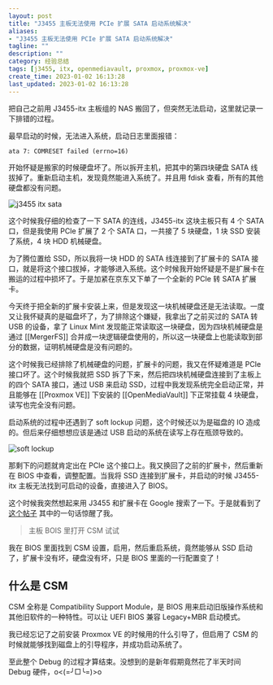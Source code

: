 ```yaml
---
layout: post
title: "J3455 主板无法使用 PCIe 扩展 SATA 启动系统解决"
aliases:
- "J3455 主板无法使用 PCIe 扩展 SATA 启动系统解决"
tagline: ""
description: ""
category: 经验总结
tags: [j3455, itx, openmediavault, proxmox, proxmox-ve]
create_time: 2023-01-02 16:13:28
last_updated: 2023-01-02 16:13:28
---
```


把自己之前用 J3455-itx 主板组的 NAS 搬回了，但突然无法启动，这里就记录一下排错的过程。

最早启动的时候，无法进入系统，启动日志里面报错：

```
ata 7: COMRESET failed (errno=16)
```

开始怀疑是搬家的时候硬盘坏了。所以拆开主机，把其中的第四块硬盘 SATA 线拔掉了。重新启动主机，发现竟然能进入系统了。并且用 fdisk 查看，所有的其他硬盘都没有问题。

![j3455 itx sata](https://photo.einverne.info/images/2023/01/02/gCQn.jpg)

这个时候我仔细的检查了一下 SATA 的连线，J3455-itx 这块主板只有 4 个 SATA 口，但是我使用 PCIe 扩展了 2 个 SATA 口，一共接了 5 块硬盘，1 块 SSD 安装了系统，4 块 HDD 机械硬盘。

为了腾位置给 SSD，所以我将一块 HDD 的 SATA 线连接到了扩展卡的 SATA 接口，就是将这个接口拔掉，才能够进入系统。这个时候我开始怀疑是不是扩展卡在搬运的过程中损坏了。于是加紧在京东又下单了一个全新的 PCIe 转 SATA 扩展卡。

今天终于把全新的扩展卡安装上来，但是发现这一块机械硬盘还是无法读取。一度又让我怀疑真的是磁盘坏了，为了排除这个嫌疑，我拿出了之前买过的 SATA 转 USB 的设备，拿了 Linux Mint 发现能正常读取这一块硬盘，因为四块机械硬盘是通过 [[MergerFS]] 合并成一块逻辑硬盘使用的，所以这一块硬盘上也能读取到部分的数据，证明机械硬盘是没有问题的。

这个时候我已经排除了机械硬盘的问题，扩展卡的问题，我又在怀疑难道是 PCIe 接口坏了。这个时候我就把 SSD 拆了下来，然后把四块机械硬盘连接到了主板上的四个 SATA 接口，通过 USB 来启动 SSD，过程中我发现系统完全启动正常，并且能够在 [[Proxmox VE]] 下安装的 [[OpenMediaVault]] 下正常挂载 4 块硬盘，读写也完全没有问题。

启动系统的过程中还遇到了 soft lockup 问题，这个时候还以为是磁盘的 IO 造成的。但后来仔细想想应该是通过 USB 启动的系统在读写上存在瓶颈导致的。

![soft lockup](https://photo.einverne.info/images/2023/01/02/g1u8.png)

那剩下的问题就肯定出在 PCIe 这个接口上。我又换回了之前的扩展卡，然后重新在 BIOS 中查看，调整配置。当我将 SSD 连接到扩展卡，并启动的时候 J3455-itx 主板无法找到可启动的设备，直接进入了 BIOS。

这个时候我突然想起来用 J3455 和扩展卡在 Google 搜索了一下。于是就看到了 [这个帖子](https://ngabbs.com/read.php?tid=17978723&rand=344) 其中的一句话惊醒了我。

> 主板 BOIS 里打开 CSM 试试

我在 BIOS 里面找到 CSM 设置，启用，然后重启系统，竟然能够从 SSD 启动了，扩展卡没有坏，硬盘没有坏，只是  BIOS 里面的一行配置变了！

## 什么是 CSM
CSM 全称是 Compatibility Support Module，是 BIOS 用来启动旧版操作系统和其他旧软件的一种特性。可以让 UEFI BIOS 兼容 Legacy+MBR 启动模式。

我已经忘记了之前安装 Proxmox VE 的时候用的什么引导了，但启用了 CSM 的时候就能够找到磁盘上的引导程序，并成功启动系统了。

至此整个 Debug 的过程才算结束。没想到的是新年假期竟然花了半天时间 Debug 硬件，o<(=╯□╰=)>o
